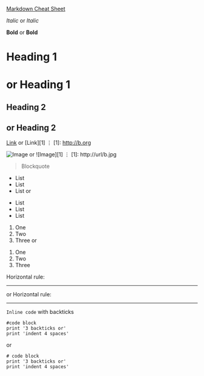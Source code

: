 [Markdown Cheat Sheet](https://www.markdownguide.org/cheat-sheet/)

*Italic* or _Italic_

**Bold** or __Bold__

# Heading 1
or
Heading 1 
=========

## Heading 2 
or
Heading 2 
---------

[Link](http://a.com)
or 
[Link][1]
⋮
[1]: http://b.org

![Image](http://url/a.png)
or
![Image][1]
⋮
[1]: http://url/b.jpg

> Blockquote

* List
* List
* List
or
- List
- List
- List

1. One
2. Two
3. Three
or
1) One
2) Two
3) Three

Horizontal rule:

---
or 
Horizontal rule:

***

`Inline code` with backticks

```
#code block
print '3 backticks or'
print 'indent 4 spaces'
```
or

    # code block
    print '3 backticks or'
    print 'indent 4 spaces'
